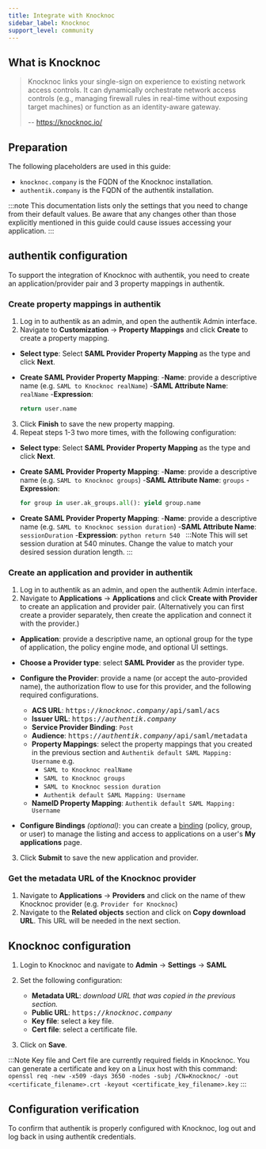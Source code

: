 ```yaml
---
title: Integrate with Knocknoc
sidebar_label: Knocknoc
support_level: community
---
```


## What is Knocknoc

> Knocknoc links your single-sign on experience to existing network access controls. It can dynamically orchestrate network access controls (e.g., managing firewall rules in real-time without exposing target machines) or function as an identity-aware gateway.
>
> -- https://knocknoc.io/

## Preparation

The following placeholders are used in this guide:

- `knocknoc.company` is the FQDN of the Knocknoc installation.
- `authentik.company` is the FQDN of the authentik installation.

:::note
This documentation lists only the settings that you need to change from their default values. Be aware that any changes other than those explicitly mentioned in this guide could cause issues accessing your application.
:::

## authentik configuration

To support the integration of Knocknoc with authentik, you need to create an application/provider pair and 3 property mappings in authentik.

### Create property mappings in authentik

1. Log in to authentik as an admin, and open the authentik Admin interface.
2. Navigate to **Customization** -> **Property Mappings** and click **Create** to create a property mapping.

- **Select type**: Select **SAML Provider Property Mapping** as the type and click **Next**.

- **Create SAML Provider Property Mapping**: -**Name**: provide a descriptive name (e.g. `SAML to Knocknoc realName`) -**SAML Attribute Name**: `realName` -**Expression**:
    ```python
    return user.name
    ```

3. Click **Finish** to save the new property mapping.
4. Repeat steps 1-3 two more times, with the following configuration:

- **Select type**: Select **SAML Provider Property Mapping** as the type and click **Next**.

- **Create SAML Provider Property Mapping**: -**Name**: provide a descriptive name (e.g. `SAML to Knocknoc groups`) -**SAML Attribute Name**: `groups` -**Expression**:

    ```python
    for group in user.ak_groups.all(): yield group.name
    ```

- **Create SAML Provider Property Mapping**: -**Name**: provide a descriptive name (e.g. `SAML to Knocknoc session duration`) -**SAML Attribute Name**: `sessionDuration` -**Expression**:
  `python
return 540
`
  :::Note
  This will set session duration at 540 minutes. Change the value to match your desired session duration length.
  :::

### Create an application and provider in authentik

1. Log in to authentik as an admin, and open the authentik Admin interface.
2. Navigate to **Applications** -> **Applications** and click **Create with Provider** to create an application and provider pair. (Alternatively you can first create a provider separately, then create the application and connect it with the provider.)

- **Application**: provide a descriptive name, an optional group for the type of application, the policy engine mode, and optional UI settings.

- **Choose a Provider type**: select **SAML Provider** as the provider type.
- **Configure the Provider**: provide a name (or accept the auto-provided name), the authorization flow to use for this provider, and the following required configurations.

    - **ACS URL**: <kbd>https://<em>knocknoc.company</em>/api/saml/acs</kbd>
    - **Issuer URL**: <kbd>https://<em>authentik.company</em></kbd>
    - **Service Provider Binding**: `Post`
    - **Audience**: <kbd>https://<em>authentik.company</em>/api/saml/metadata</kbd>
    - **Property Mappings**: select the property mappings that you created in the previous section and `Authentik default SAML Mapping: Username` e.g.
        - `SAML to Knocknoc realName`
        - `SAML to Knocknoc groups`
        - `SAML to Knocknoc session duration`
        - `Authentik default SAML Mapping: Username`
    - **NameID Property Mapping**: `Authentik default SAML Mapping: Username`

- **Configure Bindings** _(optional)_: you can create a [binding](/docs/add-secure-apps/flows-stages/bindings/) (policy, group, or user) to manage the listing and access to applications on a user's **My applications** page.

3. Click **Submit** to save the new application and provider.

### Get the metadata URL of the Knocknoc provider

1. Navigate to **Applications** -> **Providers** and click on the name of thew Knocknoc provider (e.g. `Provider for Knocknoc`)
2. Navigate to the **Related objects** section and click on **Copy download URL**. This URL will be needed in the next section.

## Knocknoc configuration

1. Login to Knocknoc and navigate to **Admin** -> **Settings** -> **SAML**
2. Set the following configuration:

    - **Metadata URL**: _download URL that was copied in the previous section._
    - **Public URL**: <kbd>https://<em>knocknoc.company</em></kbd>
    - **Key file**: select a key file.
    - **Cert file**: select a certificate file.

3. Click on **Save**.

:::Note
Key file and Cert file are currently required fields in Knocknoc. You can generate a certificate and key on a Linux host with this command:
`openssl req -new -x509 -days 3650 -nodes -subj /CN=Knocknoc/ -out <certificate_filename>.crt -keyout <certificate_key_filename>.key`
:::

## Configuration verification

To confirm that authentik is properly configured with Knocknoc, log out and log back in using authentik credentials.
